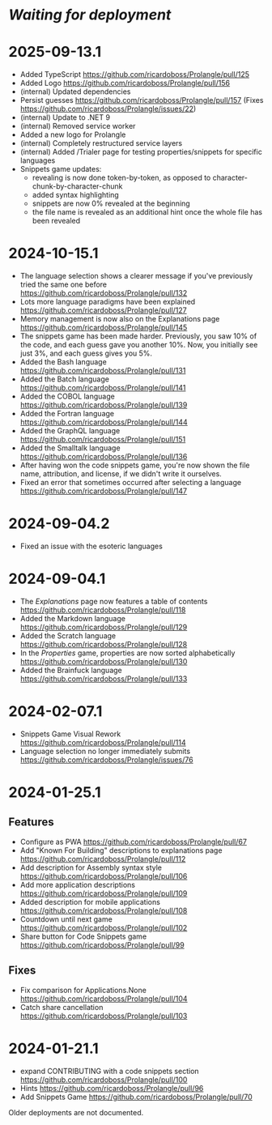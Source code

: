 # _Waiting for deployment_

# 2025-09-13.1

* Added TypeScript https://github.com/ricardoboss/Prolangle/pull/125
* Added Logo https://github.com/ricardoboss/Prolangle/pull/156
* (internal) Updated dependencies
* Persist guesses https://github.com/ricardoboss/Prolangle/pull/157 (Fixes https://github.com/ricardoboss/Prolangle/issues/22)
* (internal) Update to .NET 9
* (internal) Removed service worker
* Added a new logo for Prolangle
* (internal) Completely restructured service layers
* (internal) Added /Trialer page for testing properties/snippets for specific languages
* Snippets game updates:
  * revealing is now done token-by-token, as opposed to character-chunk-by-character-chunk
  * added syntax highlighting
  * snippets are now 0% revealed at the beginning
  * the file name is revealed as an additional hint once the whole file has been revealed

# 2024-10-15.1

* The language selection shows a clearer message if you've previously tried the same one before https://github.com/ricardoboss/Prolangle/pull/132 
* Lots more language paradigms have been explained https://github.com/ricardoboss/Prolangle/pull/127
* Memory management is now also on the Explanations page https://github.com/ricardoboss/Prolangle/pull/145
* The snippets game has been made harder. Previously, you saw 10% of the code, and each guess gave you another 10%.
Now, you initially see just 3%, and each guess gives you 5%.
* Added the Bash language https://github.com/ricardoboss/Prolangle/pull/131
* Added the Batch language https://github.com/ricardoboss/Prolangle/pull/141
* Added the COBOL language https://github.com/ricardoboss/Prolangle/pull/139
* Added the Fortran language https://github.com/ricardoboss/Prolangle/pull/144
* Added the GraphQL language https://github.com/ricardoboss/Prolangle/pull/151
* Added the Smalltalk language https://github.com/ricardoboss/Prolangle/pull/136
* After having won the code snippets game, you're now shown the file name, attribution, and license, if we didn't 
write it ourselves.
* Fixed an error that sometimes occurred after selecting a language https://github.com/ricardoboss/Prolangle/pull/147

# 2024-09-04.2

* Fixed an issue with the esoteric languages

# 2024-09-04.1

* The *Explanations* page now features a table of contents https://github.com/ricardoboss/Prolangle/pull/118
* Added the Markdown language https://github.com/ricardoboss/Prolangle/pull/129
* Added the Scratch language https://github.com/ricardoboss/Prolangle/pull/128
* In the *Properties* game, properties are now sorted alphabetically https://github.com/ricardoboss/Prolangle/pull/130 
* Added the Brainfuck language https://github.com/ricardoboss/Prolangle/pull/133

# 2024-02-07.1

* Snippets Game Visual Rework https://github.com/ricardoboss/Prolangle/pull/114
* Language selection no longer immediately submits https://github.com/ricardoboss/Prolangle/issues/76

# 2024-01-25.1

## Features

* Configure as PWA https://github.com/ricardoboss/Prolangle/pull/67
* Add "Known For Building" descriptions to explanations page https://github.com/ricardoboss/Prolangle/pull/112
* Add description for Assembly syntax style https://github.com/ricardoboss/Prolangle/pull/106
* Add more application descriptions https://github.com/ricardoboss/Prolangle/pull/109
* Added description for mobile applications https://github.com/ricardoboss/Prolangle/pull/108
* Countdown until next game https://github.com/ricardoboss/Prolangle/pull/102
* Share button for Code Snippets game https://github.com/ricardoboss/Prolangle/pull/99

## Fixes

* Fix comparison for Applications.None https://github.com/ricardoboss/Prolangle/pull/104
* Catch share cancellation https://github.com/ricardoboss/Prolangle/pull/103

# 2024-01-21.1

* expand CONTRIBUTING with a code snippets section https://github.com/ricardoboss/Prolangle/pull/100
* Hints https://github.com/ricardoboss/Prolangle/pull/96
* Add Snippets Game https://github.com/ricardoboss/Prolangle/pull/70

Older deployments are not documented.
